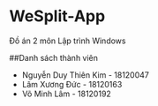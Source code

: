 # WeSplit-App
Đồ án 2 môn Lập trình Windows

##Danh sách thành viên
- Nguyễn Duy Thiên Kim - 18120047
- Lâm Xương Đức        - 18120163
- Võ Minh Lâm          - 18120192
